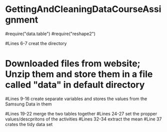 # GettingAndCleaningDataCourseAssignment
#require("data.table")
#require("reshape2")

#Lines 6-7 creat the directory
# Downloaded files from website; Unzip them and store them in a file called "data" in default directory

#Lines 9-16 create separate variables and stores the values from the Samsung Data in them

#Lines 19-22 merge the two tables together
#Lines 24-27 set the propper values/descpritons of the activities
#Lines 32-34 extract the mean
#Line 37 crates the tidy data set
